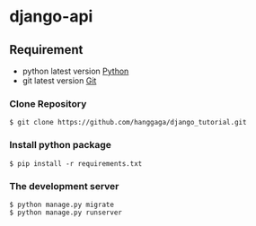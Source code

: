 # django-api

## Requirement
- python latest version [Python](https://www.python.org/)
- git latest version [Git](https://git-scm.com/)
### Clone Repository
```
$ git clone https://github.com/hanggaga/django_tutorial.git
```
### Install python package
```
$ pip install -r requirements.txt
```
### The development server
```
$ python manage.py migrate
$ python manage.py runserver
```
